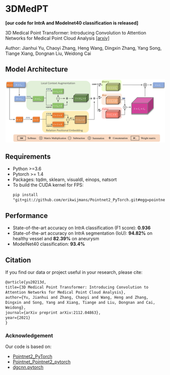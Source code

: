 # 3DMedPT

**\[our code for IntrA and Modelnet40 classification is released]**

3D Medical Point Transformer: Introducing Convolution to Attention Networks for Medical Point Cloud
Analysis [[arxiv]](https://arxiv.org/pdf/2112.04863.pdf)

Author: Jianhui Yu, Chaoyi Zhang, Heng Wang, Dingxin Zhang, Yang Song, Tiange Xiang, Dongnan Liu, Weidong Cai

## Model Architecture

![model architecture](./images/model_details.jpg)

## Requirements

* Python >=3.6
* Pytorch >= 1.4
* Packages: tqdm, sklearn, visualdl, einops, natsort
* To build the CUDA kernel for FPS:
    ```angular2html
    pip install "git+git://github.com/erikwijmans/Pointnet2_PyTorch.git#egg=pointnet2_ops&subdirectory=pointnet2_ops_lib"
    ```

## Performance

* State-of-the-art accuracy on IntrA classification (F1 score): <b>0.936</b>
* State-of-the-art accuracy on IntrA segmentation (IoU): <b>94.82%</b> on healthy vessel and <b>82.39%</b> on aneurysm
* ModelNet40 classification: <b>93.4%</b>

## Citation

If you find our data or project useful in your research, please cite:

```
@article{yu20213d,
title={3D Medical Point Transformer: Introducing Convolution to Attention Networks for Medical Point Cloud Analysis},
author={Yu, Jianhui and Zhang, Chaoyi and Wang, Heng and Zhang, Dingxin and Song, Yang and Xiang, Tiange and Liu, Dongnan and Cai, Weidong},
journal={arXiv preprint arXiv:2112.04863},
year={2021}
}
```

### Acknowledgement

Our code is based on:

* [Pointnet2_PyTorch](https://github.com/erikwijmans/Pointnet2_PyTorch)
* [Pointnet_Pointnet2_pytorch](https://github.com/yanx27/Pointnet_Pointnet2_pytorch)
* [dgcnn.pytorch](https://github.com/AnTao97/dgcnn.pytorch)